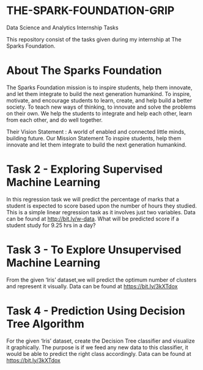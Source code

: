 # THE-SPARK-FOUNDATION-GRIP

Data Science and Analytics Internship Tasks

This repository consist of the tasks given during my internship at The Sparks Foundation.

# About The Sparks Foundation
The Sparks Foundation mission is to inspire students, help them innovate, and let them integrate to build the next generation humankind. To inspire, motivate, and encourage students to learn, create, and help build a better society. To teach new ways of thinking, to innovate and solve the problems on their own. We help the students to integrate and help each other, learn from each other, and do well together.

Their Vision Statement : A world of enabled and connected little minds, building future. Our Mission Statement To inspire students, help them innovate and let them integrate to build the next generation humankind.

# Task 2 - Exploring Supervised Machine Learning
In this regression task we will predict the percentage of marks that a student is expected to score based upon the number of hours they studied.
This is a simple linear regression task as it involves just two variables. Data can be found at http://bit.ly/w-data.
What will be predicted score if a student study for 9.25 hrs in a day? 

# Task 3 - To Explore Unsupervised Machine Learning
From the given ‘Iris’ dataset,we will predict the optimum number of clusters and represent it visually.
Data can be found at https://bit.ly/3kXTdox

# Task 4 - Prediction Using Decision Tree Algorithm
For the given ‘Iris’ dataset, create the Decision Tree classifier and visualize it
graphically.
The purpose is if we feed any new data to this classifier, it would be able to
predict the right class accordingly.
Data can be found at https://bit.ly/3kXTdox
